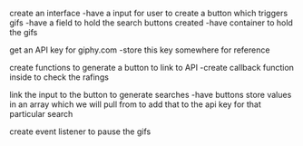 create an interface 
	-have a input for user to create a button which triggers gifs
	-have a field to hold the search buttons created
	-have container to hold the gifs

get an API key for giphy.com
	-store this key somewhere for reference


create functions to generate a button to link to API
	-create callback function inside to check the rafings

link the input to the button to generate searches
	-have buttons store values in an array which we will pull from to add that to the api key for that particular search
	
create event listener to pause the gifs